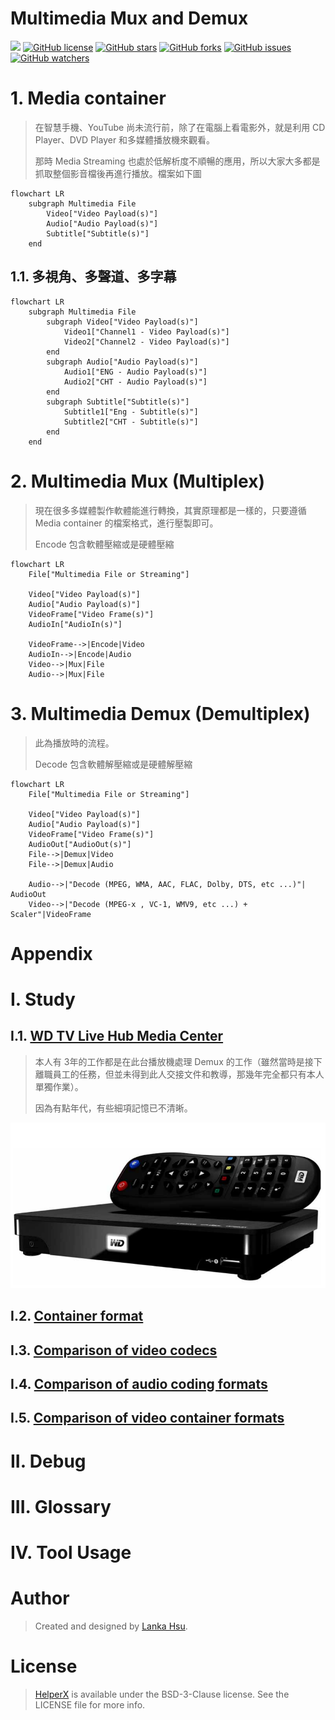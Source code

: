 # Multimedia Mux and Demux
[![](https://img.shields.io/badge/Powered%20by-lankahsu%20-brightgreen.svg)](https://github.com/lankahsu520/HelperX)
[![GitHub license][license-image]][license-url]
[![GitHub stars][stars-image]][stars-url]
[![GitHub forks][forks-image]][forks-url]
[![GitHub issues][issues-image]][issues-image]
[![GitHub watchers][watchers-image]][watchers-image]

[license-image]: https://img.shields.io/github/license/lankahsu520/HelperX.svg
[license-url]: https://github.com/lankahsu520/HelperX/blob/master/LICENSE
[stars-image]: https://img.shields.io/github/stars/lankahsu520/HelperX.svg
[stars-url]: https://github.com/lankahsu520/HelperX/stargazers
[forks-image]: https://img.shields.io/github/forks/lankahsu520/HelperX.svg
[forks-url]: https://github.com/lankahsu520/HelperX/network
[issues-image]: https://img.shields.io/github/issues/lankahsu520/HelperX.svg
[issues-url]: https://github.com/lankahsu520/HelperX/issues
[watchers-image]: https://img.shields.io/github/watchers/lankahsu520/HelperX.svg
[watchers-url]: https://github.com/lankahsu520/HelperX/watchers

# 1. Media container

> 在智慧手機、YouTube 尚未流行前，除了在電腦上看電影外，就是利用 CD Player、DVD Player 和多媒體播放機來觀看。
>
> 那時 Media Streaming 也處於低解析度不順暢的應用，所以大家大多都是抓取整個影音檔後再進行播放。檔案如下圖

```mermaid
flowchart LR
	subgraph Multimedia File
		Video["Video Payload(s)"]
		Audio["Audio Payload(s)"]
		Subtitle["Subtitle(s)"]
	end

```
## 1.1. 多視角、多聲道、多字幕

```mermaid
flowchart LR
	subgraph Multimedia File
		subgraph Video["Video Payload(s)"]
			Video1["Channel1 - Video Payload(s)"]
			Video2["Channel2 - Video Payload(s)"]
		end
		subgraph Audio["Audio Payload(s)"]
			Audio1["ENG - Audio Payload(s)"]
			Audio2["CHT - Audio Payload(s)"]
		end
		subgraph Subtitle["Subtitle(s)"]
			Subtitle1["Eng - Subtitle(s)"]
			Subtitle2["CHT - Subtitle(s)"]
		end
	end
```
# 2. Multimedia Mux (Multiplex)

> 現在很多多媒體製作軟體能進行轉換，其實原理都是一樣的，只要遵循 Media container 的檔案格式，進行壓製即可。
>
> Encode 包含軟體壓縮或是硬體壓縮

```mermaid
flowchart LR
	File["Multimedia File or Streaming"]
	
	Video["Video Payload(s)"]
	Audio["Audio Payload(s)"]
	VideoFrame["Video Frame(s)"]
	AudioIn["AudioIn(s)"]

	VideoFrame-->|Encode|Video
	AudioIn-->|Encode|Audio
	Video-->|Mux|File
	Audio-->|Mux|File

```
# 3. Multimedia Demux (Demultiplex)

> 此為播放時的流程。
>
> Decode 包含軟體解壓縮或是硬體解壓縮

```mermaid
flowchart LR
	File["Multimedia File or Streaming"]
	
	Video["Video Payload(s)"]
	Audio["Audio Payload(s)"]
	VideoFrame["Video Frame(s)"]
	AudioOut["AudioOut(s)"]
	File-->|Demux|Video
	File-->|Demux|Audio
	
	Audio-->|"Decode (MPEG, WMA, AAC, FLAC, Dolby, DTS, etc ...)"| AudioOut
	Video-->|"Decode (MPEG-x , VC-1, WMV9, etc ...) + Scaler"|VideoFrame

```

# Appendix

# I. Study

## I.1. [WD TV Live Hub Media Center](https://support-en.wd.com/app/products/product-detailweb/p/188)

> 本人有 3年的工作都是在此台播放機處理 Demux 的工作（雖然當時是接下離職員工的任務，但並未得到此人交接文件和教導，那幾年完全都只有本人單獨作業）。
>
> 因為有點年代，有些細項記憶已不清晰。

![WD_TV_Live_Hub_Media_Center](./images/WD_TV_Live_Hub_Media_Center.png)

## I.2. [Container format](https://en.wikipedia.org/wiki/Container_format)

## I.3. [Comparison of video codecs](https://en.wikipedia.org/wiki/Comparison_of_video_codecs)

## I.4. [Comparison of audio coding formats](https://en.wikipedia.org/wiki/Comparison_of_audio_coding_formats)

## I.5. [Comparison of video container formats](https://en.wikipedia.org/wiki/Comparison_of_video_container_formats)

# II. Debug

# III. Glossary

# IV. Tool Usage

# Author

> Created and designed by [Lanka Hsu](lankahsu@gmail.com).

# License

> [HelperX](https://github.com/lankahsu520/HelperX) is available under the BSD-3-Clause license. See the LICENSE file for more info.


